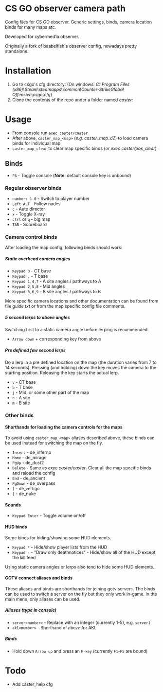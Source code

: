 CS GO observer camera path
===================

Config files for CS GO observer. Generic settings, binds, camera location binds for many maps etc.

Developed for cybermed1a observer.

Originally a fork of baabelfish's observer config, nowadays pretty standalone.

# Installation
1. Go to csgo's cfg directory:  (On windows: *C:\Program Files (x86)\Steam\steamapps\common\Counter-StrikeGlobal Offensive\csgo\cfg*)
2. Clone the contents of the repo under a folder named *caster*:


# Usage
- From console run `exec caster/caster`
- After above, `caster_map_<map>` (*e.g. caster_map_d2*) to load camera binds for individual map
- `caster_map_clear` to clear map specific binds (*or exec caster/pos_clear*)


## Binds

- `F6` - Toggle console (**Note**: default console key is unbound)

### Regular observer binds
- `numbers 1-0` - Switch to player number
- `Left ALT` - Follow nades
- `c` - Auto director
- `x` - Toggle X-ray
- `ctrl` or `q` - big map
- `TAB` - Scoreboard

### Camera control binds

After loading the map config, following binds should work:

##### Static overhead camera angles

- `Keypad 0` - CT base
- `Keypad ,` - T base
- `Keypad 1,4,7` - A site angles / pathways to A
- `Keypad 2,5,8` - Mid angles
- `Keypad 3,6,9` - B site angles / pathways to B

More specific camera locations and other documentation can be found from 
file *guide.txt* or from the map specific config file comments.

##### 5 second lerps to above angles
Switching first to a static camera angle before lerping is recommended.
- `Arrow down` + corresponding key from above

##### Pre defined few second lerps
Do a lerp in a pre defined location on the map (the duration varies from 7 to 14 seconds).
Pressing (and holding) down the key moves the camera to the starting position. Releasing the key starts the actual lerp.
- `v` - CT base
- `b` - T base
- `j` - Mid, or some other part of the map
- `n` - A site
- `m` - B site

### Other binds

#### Shorthands for loading the camera controls for the maps

To avoid using `caster_map_<map>` aliases described above, these binds can be used instead for switching the map on the fly.

- `Insert` - de_inferno
- `Home` - de_mirage
- `PgUp` - de_dust2
- `Delete` - Same as *exec caster/caster*. Clear all the map specific binds and reload the config
- `End` - de_ancient
- `PgDown` - de_overpass
- `]` - de_vertigo
- `[` - de_nuke

#### Sounds

- `Keypad Enter` - Toggle volume on/off

#### HUD binds
Some binds for hiding/showing some HUD elements.

- `Keypad *` - Hide/show player lists from the HUD
- `Keypad -` - "Draw only deathnotices" - Hide/show all of the HUD except the kill feed

Using static camera angles or lerps also tend to hide some HUD elements. 

#### GOTV connect aliases and binds
These aliases and binds are shorthands for joining gotv servers.
The binds can be used to switch a server on the fly but they only work in-game. In the main menu, only aliases can be used.

##### Aliases (type in console)
- `server<number>` - Replace <number> with an integer (currently 1-5), e.g. `server1`
- `akl<number>` - Shorthand of above for AKL

##### Binds
- Hold down `Arrow up` and press an `F-key` (currently `F1`-`F5` are bound)


# Todo
- Add caster_help cfg

